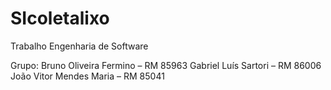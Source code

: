 # SIcoletalixo
Trabalho Engenharia de Software 

Grupo:             Bruno Oliveira Fermino – RM 85963
                   Gabriel Luís Sartori – RM 86006
                   João Vitor Mendes Maria – RM 85041
